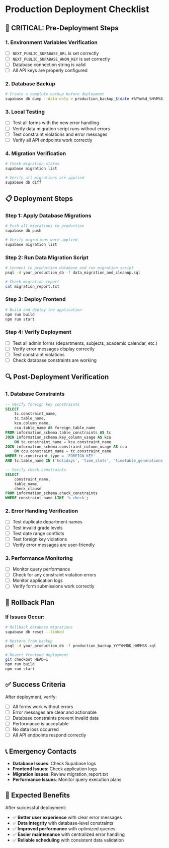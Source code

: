 # Production Deployment Checklist

## 🚨 **CRITICAL: Pre-Deployment Steps**

### **1. Environment Variables Verification**
- [ ] `NEXT_PUBLIC_SUPABASE_URL` is set correctly
- [ ] `NEXT_PUBLIC_SUPABASE_ANON_KEY` is set correctly
- [ ] Database connection string is valid
- [ ] All API keys are properly configured

### **2. Database Backup**
```bash
# Create a complete backup before deployment
supabase db dump --data-only > production_backup_$(date +%Y%m%d_%H%M%S).sql
```

### **3. Local Testing**
- [ ] Test all forms with the new error handling
- [ ] Verify data migration script runs without errors
- [ ] Test constraint violations and error messages
- [ ] Verify all API endpoints work correctly

### **4. Migration Verification**
```bash
# Check migration status
supabase migration list

# Verify all migrations are applied
supabase db diff
```

## 📋 **Deployment Steps**

### **Step 1: Apply Database Migrations**
```bash
# Push all migrations to production
supabase db push

# Verify migrations were applied
supabase migration list
```

### **Step 2: Run Data Migration Script**
```bash
# Connect to production database and run migration script
psql -d your_production_db -f data_migration_and_cleanup.sql

# Check migration report
cat migration_report.txt
```

### **Step 3: Deploy Frontend**
```bash
# Build and deploy the application
npm run build
npm run start
```

### **Step 4: Verify Deployment**
- [ ] Test all admin forms (departments, subjects, academic calendar, etc.)
- [ ] Verify error messages display correctly
- [ ] Test constraint violations
- [ ] Check database constraints are working

## 🔍 **Post-Deployment Verification**

### **1. Database Constraints**
```sql
-- Verify foreign key constraints
SELECT 
    tc.constraint_name,
    tc.table_name,
    kcu.column_name,
    ccu.table_name AS foreign_table_name
FROM information_schema.table_constraints AS tc
JOIN information_schema.key_column_usage AS kcu
    ON tc.constraint_name = kcu.constraint_name
JOIN information_schema.constraint_column_usage AS ccu
    ON ccu.constraint_name = tc.constraint_name
WHERE tc.constraint_type = 'FOREIGN KEY'
AND tc.table_name IN ('holidays', 'time_slots', 'timetable_generations');

-- Verify check constraints
SELECT 
    constraint_name,
    table_name,
    check_clause
FROM information_schema.check_constraints
WHERE constraint_name LIKE '%_check';
```

### **2. Error Handling Verification**
- [ ] Test duplicate department names
- [ ] Test invalid grade levels
- [ ] Test date range conflicts
- [ ] Test foreign key violations
- [ ] Verify error messages are user-friendly

### **3. Performance Monitoring**
- [ ] Monitor query performance
- [ ] Check for any constraint violation errors
- [ ] Monitor application logs
- [ ] Verify form submissions work correctly

## 🚨 **Rollback Plan**

### **If Issues Occur:**
```bash
# Rollback database migrations
supabase db reset --linked

# Restore from backup
psql -d your_production_db -f production_backup_YYYYMMDD_HHMMSS.sql

# Revert frontend deployment
git checkout HEAD~1
npm run build
npm run start
```

## ✅ **Success Criteria**

After deployment, verify:
- [ ] All forms work without errors
- [ ] Error messages are clear and actionable
- [ ] Database constraints prevent invalid data
- [ ] Performance is acceptable
- [ ] No data loss occurred
- [ ] All API endpoints respond correctly

## 📞 **Emergency Contacts**

- **Database Issues**: Check Supabase logs
- **Frontend Issues**: Check application logs
- **Migration Issues**: Review migration_report.txt
- **Performance Issues**: Monitor query execution plans

## 🎯 **Expected Benefits**

After successful deployment:
- ✅ **Better user experience** with clear error messages
- ✅ **Data integrity** with database-level constraints
- ✅ **Improved performance** with optimized queries
- ✅ **Easier maintenance** with centralized error handling
- ✅ **Reliable scheduling** with consistent data validation 